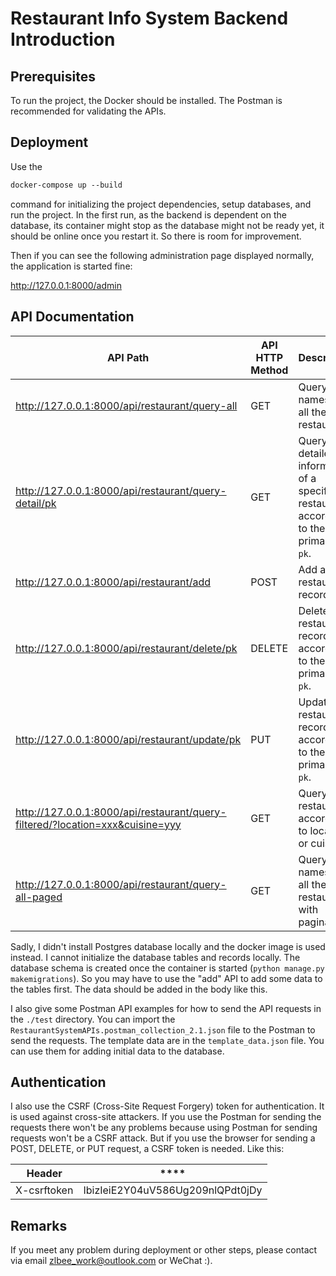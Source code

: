 # Restaurant Info System Backend Introduction

## Prerequisites

To run the project, the Docker should be installed. The Postman is recommended for validating the APIs.

## Deployment

Use the 

```dockerfile
docker-compose up --build
```

command for initializing the project dependencies, setup databases, and run the project. In the first run, as the backend is dependent on the database, its container might stop as the database might not be ready yet, it should be online once you restart it. So there is room for improvement.



Then if you can see the following administration page displayed normally, the application is started fine:

http://127.0.0.1:8000/admin

## API Documentation

| API Path                                                     | API HTTP Method | Description                                                  |
| ------------------------------------------------------------ | --------------- | ------------------------------------------------------------ |
| http://127.0.0.1:8000/api/restaurant/query-all               | GET             | Query the names of all the restaurants.                      |
| http://127.0.0.1:8000/api/restaurant/query-detail/pk         | GET             | Query the detailed information of a specific restaurant according to the primary key `pk`. |
| http://127.0.0.1:8000/api/restaurant/add                     | POST            | Add a restaurant record.                                     |
| http://127.0.0.1:8000/api/restaurant/delete/pk               | DELETE          | Delete a restaurant record according to the primary key `pk`. |
| http://127.0.0.1:8000/api/restaurant/update/pk               | PUT             | Update a restaurant record according to the primary key `pk`. |
| http://127.0.0.1:8000/api/restaurant/query-filtered/?location=xxx&cuisine=yyy | GET             | Query restaurants according to location or cuisine.          |
| http://127.0.0.1:8000/api/restaurant/query-all-paged         | GET             | Query the names of all the restaurants with pagination       |

Sadly, I didn't install Postgres database locally and the docker image is used instead. I cannot initialize the database tables and records locally. The database schema is created once the container is started (`python manage.py makemigrations`). So you may have to use the "add" API to add some data to the tables first. The data should be added in the body like this.



I also give some Postman API examples for how to send the API requests in the `./test` directory. You can import the `RestaurantSystemAPIs.postman_collection_2.1.json` file to the Postman to send the requests. The template data are in the `template_data.json` file. You can use them for adding initial data to the database.

## Authentication

I also use the CSRF (Cross-Site Request Forgery) token for authentication. It is used against cross-site attackers. If you use the Postman for sending the requests there won't be any problems because using Postman for sending requests won't be a CSRF attack. But if you use the browser for sending a POST, DELETE, or PUT request, a CSRF token is needed. Like this:

| Header      | ****                             |
| ----------- | -------------------------------- |
| X-csrftoken | IbizIeiE2Y04uV586Ug209nlQPdt0jDy |

## Remarks

If you meet any problem during deployment or other steps, please contact via email zlbee_work@outlook.com or WeChat :). 